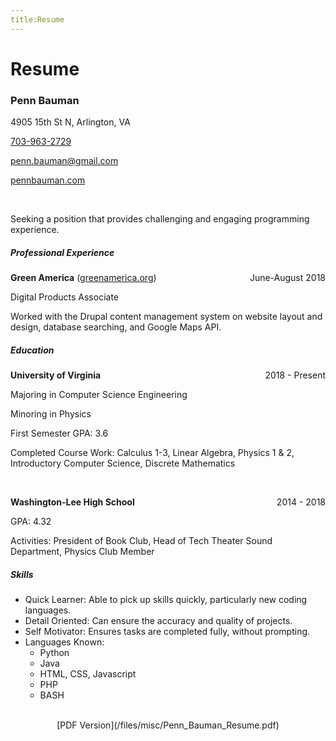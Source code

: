 ```yaml
---
title:Resume
---
```


# Resume

### Penn Bauman
4905 15th St N, Arlington, VA

[703-963-2729](tel:703-963-2729) 

[penn.bauman@gmail.com](mailto:penn.bauman@gmail.com)

[pennbauman.com](/)

<br/>

Seeking a position that provides challenging and engaging programming experience. 

##### Professional Experience
**Green America** ([greenamerica.org](http://greenamerica.org))
<span style="float:right">June-August 2018</span>

Digital Products Associate 

Worked with the Drupal content management system on website layout and design, database searching, and Google Maps API. 


##### Education
**University of Virginia**
<span style="float:right">2018 - Present</span>

Majoring in Computer Science Engineering

Minoring in Physics 

First Semester GPA: 3.6 

Completed Course Work: Calculus 1-3, Linear Algebra, Physics 1 & 2, Introductory Computer Science, Discrete Mathematics 

<br/>

**Washington-Lee High School**
<span style="float:right">2014 - 2018</span>

GPA: 4.32 

Activities: President of Book Club, Head of Tech Theater Sound Department, Physics Club Member 



##### Skills
* Quick Learner: Able to pick up skills quickly, particularly new coding languages. 
* Detail Oriented: Can ensure the accuracy and quality of projects. 
* Self Motivator: Ensures tasks are completed fully, without prompting. 
* Languages Known:
    * Python
    * Java
    * HTML, CSS, Javascript
    * PHP
    * BASH

<br/>
<span style="text-align:center; display:inline-block; width:100%">
[PDF Version](/files/misc/Penn_Bauman_Resume.pdf)
</span>
